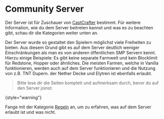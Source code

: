 # Community Server

Der Server ist für Zuschauer von [CastCrafter](%twitch_cast%) bestimmt.
Für weitere Information, wie du dem Server beitreten kannst
und was es zu beachten gibt, schau dir die Kategorien weiter
unten an.

Der Server wurde so gestaltet den Spielern möglichst viele Freiheiten zu bieten.
Aus diesem Grund gibt es auf dem Server deutlich weniger Einschränkungen als man es von anderen öffentlichen SMP Servern
kennt. \
Hierzu einige Beispiele:
Es gibt keine separate Farmwelt und kein Blocklimit für Redstone, Hopper oder ähnliches. Die meisten Farmen, welche in
Vanilla funktionieren, werden auch auf dem Server funktionieren und die Nutzung von z.B. TNT Dupern. der Nether Decke
und Elytren ist ebenfalls erlaubt.

> Bitte lese dir die Seiten komplett und aufmerksam durch, bevor du auf den Server joinst.

{style="warning"}

Fange mit der Kategorie [Regeln](rules.md) an, um zu erfahren, was auf dem Server erlaubt ist und was nicht.